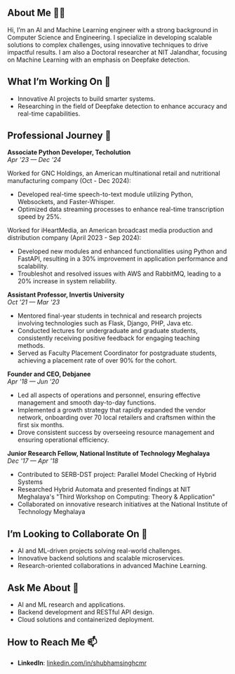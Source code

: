 ## About Me 👨‍🎓
Hi, I’m an AI and Machine Learning engineer with a strong background in Computer Science and Engineering. I specialize in developing scalable solutions to complex challenges, using innovative techniques to drive impactful results. I am also a Doctoral researcher at NIT Jalandhar, focusing on Machine Learning with an emphasis on Deepfake detection.

## What I’m Working On 🚀
- Innovative AI projects to build smarter systems.
- Researching in the field of Deepfake detection to enhance accuracy and real-time capabilities.

## Professional Journey 💼
**Associate Python Developer, Techolution**  
*Apr '23 — Dec '24*  

Worked for GNC Holdings, an American multinational retail and nutritional manufacturing company (Oct - Dec 2024):
- Developed real-time speech-to-text module utilizing Python, Websockets, and Faster-Whisper.
- Optimized data streaming processes to enhance real-time transcription speed by 25%.

Worked for iHeartMedia, an American broadcast media production and distribution company (April 2023 - Sep 2024):
- Developed new modules and enhanced functionalities using Python and FastAPI, resulting in a 30% improvement in application performance and scalability.
- Troubleshot and resolved issues with AWS and RabbitMQ, leading to a 20% increase in system reliability.

**Assistant Professor, Invertis University**  
*Oct '21 — Mar '23*  

- Mentored final-year students in technical and research projects involving technologies such as Flask, Django, PHP, Java etc.
- Conducted lectures for undergraduate and graduate students, consistently receiving positive feedback for engaging teaching methods.
- Served as Faculty Placement Coordinator for postgraduate students, achieving a placement rate of over 90% for the cohort.

**Founder and CEO, Debjanee**  
*Apr '18 — Jun '20*  

- Led all aspects of operations and personnel, ensuring effective management and smooth day-to-day functions.
- Implemented a growth strategy that rapidly expanded the vendor network, onboarding over 70 local retailers and craftsmen within the first six months.
- Drove consistent success by overseeing resource management and ensuring operational efficiency.

**Junior Research Fellow, National Institute of Technology Meghalaya**  
*Dec '17 — Apr '18*  

- Contributed to SERB-DST project: Parallel Model Checking of Hybrid Systems
- Researched Hybrid Automata and presented findings at NIT Meghalaya's "Third Workshop on Computing: Theory & Application"
- Collaborated on innovative research initiatives at the National Institute of Technology Meghalaya

## I’m Looking to Collaborate On 🤝  
- AI and ML-driven projects solving real-world challenges.
- Innovative backend solutions and scalable microservices.
- Research-oriented collaborations in advanced Machine Learning.

## Ask Me About 💬
- AI and ML research and applications.
- Backend development and RESTful API design.
- Cloud solutions and containerized deployment.

## How to Reach Me 📫  
- **LinkedIn**: [linkedin.com/in/shubhamsinghcmr](https://www.linkedin.com/in/shubhamsinghcmr)
